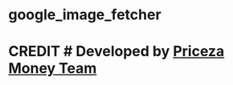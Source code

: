 # google_image_fetcher

# CREDIT # Developed by [Priceza Money Team](https://www.priceza.com/money)
